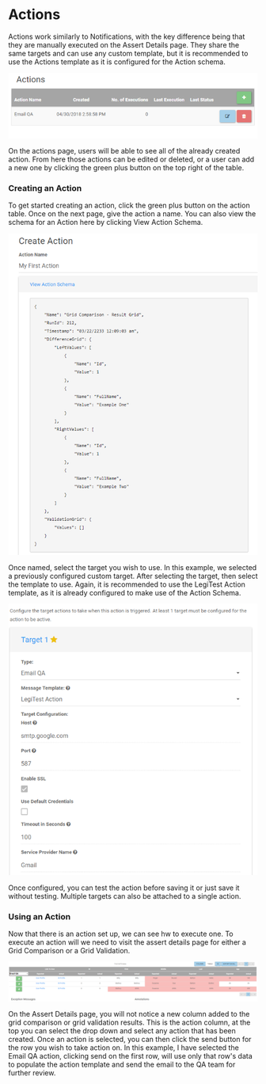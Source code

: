 ﻿# Actions

Actions work similarly to Notifications, with the key difference being that they are manually executed on the Assert Details page. They share the same targets and can use any custom template, but it is recommended to use the Actions template as it is configured for the Action schema.

![actions tables](images/actionsTable.png)

On the actions page, users will be able to see all of the already created action. From here those actions can be edited or deleted, or a user can add a new one by clicking the green plus button on the top right of the table.

### Creating an Action

To get started creating an action, click the green plus button on the action table. Once on the next page, give the action a name. You can also view the schema for an Action here by clicking View Action Schema.

![create action 1](images/createActionOne.png)

Once named, select the target you wish to use. In this example, we selected a previously configured custom target. After selecting the target, then select the template to use. Again, it is recommended to use the LegiTest Action template, as it is already configured to make use of the Action Schema.

![create action 2](images/createActionTwo.png)

Once configured, you can test the action before saving it or just save it without testing. Multiple targets can also be attached to a single action. 

### Using an Action

Now that there is an action set up, we can see hw to execute one. To execute an action will we need to visit the assert details page for either a Grid Comparison or a Grid Validation.

![execute Action](images/executeAction.png)

On the Assert Details page, you will not notice a new column added to the grid comparison or grid validation results. This is the action column, at the top you can select the drop down and select any action that has been created.
Once an action is selected, you can then click the send button for the row you wish to take action on. In this example, I have selected the Email QA action, clicking send on the first row, will use only that row's data to populate the
action template and send the email to the QA team for further review. 